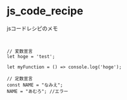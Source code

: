 # js_code_recipe
jsコードレシピのメモ


```


// 変数宣言
let hoge = 'test';

let myFunction = () => console.log('hoge');

// 定数宣言
const NAME = "なみえ";
NAME = "あむろ"; //エラー


```
